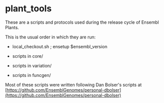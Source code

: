 # plant_tools

These are a scripts and protocols used during the release cycle of Ensembl Plants.

This is the usual order in which they are run:

* local_checkout.sh ; ensetup $ensembl_version

* scripts in core/ 

* scripts in variation/

* scripts in funcgen/

Most of these scripts were written following Dan Bolser's scripts at 
[https://github.com/EnsemblGenomes/personal-dbolser](https://github.com/EnsemblGenomes/personal-dbolser)
